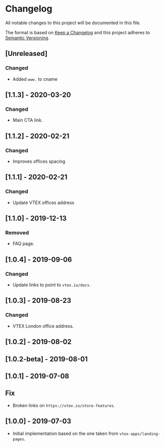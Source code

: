 # Changelog

All notable changes to this project will be documented in this file.

The format is based on [Keep a Changelog](http://keepachangelog.com/en/1.0.0/)
and this project adheres to [Semantic Versioning](http://semver.org/spec/v2.0.0.html).

## [Unreleased]

### Changed

- Added `www.` to cname

## [1.1.3] - 2020-03-20

### Changed

- Main CTA link.

## [1.1.2] - 2020-02-21

### Changed
- Improves offices spacing

## [1.1.1] - 2020-02-21

### Changed
- Update VTEX offices address

## [1.1.0] - 2019-12-13
### Removed
- FAQ page.

## [1.0.4] - 2019-09-06

### Changed

- Update links to point to `vtex.io/docs`.

## [1.0.3] - 2019-08-23

### Changed

- VTEX London office address.

## [1.0.2] - 2019-08-02

## [1.0.2-beta] - 2019-08-01

## [1.0.1] - 2019-07-08

## Fix

- Broken links on `https://vtex.io/store-features`.

## [1.0.0] - 2019-07-03

- Initial implementation based on the one taken from `vtex-apps/landing-pages`.
